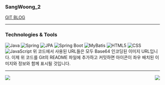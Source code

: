 ### SangWoong_2 

[GIT BLOG](https://sangwoong12.github.io/)

---
### Technologies & Tools


![Java](https://camo.githubusercontent.com/a0f9c9f1295e65f8c081e5e6073840e309726163c310542f8c0acb5aa60ba5ad/68747470733a2f2f696d672e736869656c64732e696f2f62616467652f4a4156412d3030373339363f7374796c653d666f722d7468652d6261646765266c6f676f3d6a617661266c6f676f436f6c6f723d7768697465)
![Spring](https://camo.githubusercontent.com/5f7a9e77b5ed5dafe794cc37a83e4d831d2ac6b226b7e36258d0e06dd8559c95/68747470733a2f2f696d672e736869656c64732e696f2f62616467652f537072696e672d6c6f676f2d3030373339363f7374796c653d666f722d7468652d6261646765266c6f676f3d737072696e67)
![JPA](https://camo.githubusercontent.com/a5e07efdf079d38b60b0ca783df9a1caad8da3c4b1286a9f0c7db27b6a399e19/68747470733a2f2f696d672e736869656c64732e696f2f62616467652f4a50412d3030373339363f7374796c653d666f722d7468652d6261646765266c6f676f3d6461746162617365)
![Spring Boot](https://camo.githubusercontent.com/5f7a9e77b5ed5dafe794cc37a83e4d831d2ac6b226b7e36258d0e06dd8559c95/68747470733a2f2f696d672e736869656c64732e696f2f62616467652f537072696e672d6c6f676f2d3030373339363f7374796c653d666f722d7468652d6261646765266c6f676f3d737072696e67)
![MyBatis](https://camo.githubusercontent.com/a5e07efdf079d38b60b0ca783df9a1caad8da3c4b1286a9f0c7db27b6a399e19/68747470733a2f2f696d672e736869656c64732e696f2f62616467652f4a50412d3030373339363f7374796c653d666f722d7468652d6261646765266c6f676f3d6461746162617365)
![HTML5](https://camo.githubusercontent.com/27a631ee1b521d68b02b99a86630191a917b760b90c2c67eb2b1f3cfa5c7a637/68747470733a2f2f696d672e736869656c64732e696f2f62616467652f48544d4c352d3030373339363f7374796c653d666f722d7468652d6261646765266c6f676f3d48544d4c35)
![CSS](https://camo.githubusercontent.com/3c5ea07a5b5f3b7ebcdd2f6c23ca6f36613b5044c75d4ef6f32a2da15e7f4b08/68747470733a2f2f696d672e736869656c64732e696f2f62616467652f435353332d3030373339363f7374796c653d666f722d7468652d6261646765266c6f676f3d435353332d313535353537)
![JavaScript](https://camo.githubusercontent.com/2d9fa2b6e71e18cdd642f7f36505b78abf865ccdf82e5f8657f8a9786c99f3a1/68747470733a2f2f696d672e736869656c64732e696f2f62616467652f4a6176615363726970742d3030373339363f7374796c653d666f722d7468652d6261646765266c6f676f3d4a617661536372697074)
위 코드에서 사용된 URL들은 모두 Base64 인코딩된 이미지 URL입니다. 이제 위 코드를 Git의 README 파일에 추가하고 커밋하면 아이콘이 좌우 배치된 이미지와 정보와 함께 표시될 것입니다.




---

<div>
    <img align="left" src="https://github-readme-stats.vercel.app/api?username=sangwoong12&show_icons=true&theme=radical" />
    <img align="right" src="https://github-readme-stats.vercel.app/api/top-langs/?username=sangwoong12&layout=compact" />
</div>
